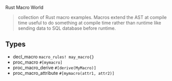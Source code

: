 Rust Macro World

> collection of Rust macro examples. Macros extend the AST at compile time useful to do something at compile time rather than runtime like sending data to SQL database before runtime.

## Types

- decl_macro `macro_rules! may_macro{}`
- proc_macro `#[mymacro]`
- proc_macro_derive `#[derive(MyMacro)]`
- proc_macro_attribute `#[mymacro(attr1, attr2)]`
